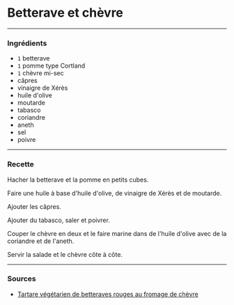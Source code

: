 # Betterave et chèvre

---

### Ingrédients

* `1` betterave
* `1` pomme type Cortland
* `1` chèvre mi-sec
* câpres
* vinaigre de Xérès
* huile d'olive
* moutarde
* tabasco
* coriandre
* aneth
* sel
* poivre

---

### Recette

Hacher la betterave et la pomme en petits cubes.

Faire une huile à base d'huile d'olive, de vinaigre de Xérès et de moutarde.

Ajouter les câpres.

Ajouter du tabasco, saler et poivrer.

Couper le chèvre en deux et le faire marine dans de l'huile d'olive avec de la coriandre et de l'aneth.

Servir la salade et le chèvre côte à côte.

---

### Sources

* [Tartare végétarien de betteraves rouges au fromage de chèvre](https://www.marmiton.org/recettes/recette_tartare-vegetarien-de-betteraves-rouges-au-fromage-de-chevre_31529.aspx)
